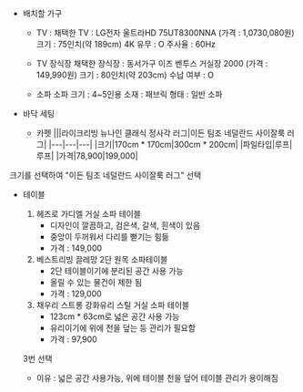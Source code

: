 - 배치할 가구
    - TV : 
    채택한 TV : LG전자 울트라HD 75UT8300NNA (가격 : 1,0730,080원)
    크기 : 75인치(약 189cm)
    4K 유무 : O
    주사율 : 60Hz

    - TV 장식장
    채택한 장식장 : 동서가구 이즈 벤투스 거실장 2000 (가격 : 149,990원)
    크기 : 80인치(약 203cm)
    수납 여부 : O

    - 소파
    소파 크기 : 4~5인용
    소재 : 패브릭
    형태 : 일반 소파


- 바닥 세팅
    - 카펫
|||라이크리빙 뉴나인 클래식 정사각 러그|이든 팀조 네덜란드 사이잘룩 러그|
|---|---|---|
|크기|170cm * 170cm|300cm * 200cm|
|파일타입|루프|루프|
|가격|78,900|199,000|

크기를 선택하여 "이든 팀조 네덜란드 사이잘룩 러그" 선택

- 테이블
    1. 헤즈로 가디엘 거실 소파 테이블
        - 디자인이 깔끔하고, 검은색, 갈색, 흰색이 있음
        - 중앙이 두꺼워서 다리를 뻗기는 힘듦
        - 가격 : 149,000
    2. 베스트리빙 끌레망 2단 원목 소파테이블
        - 2단 테이블이기에 분리된 공간 사용 가능
        - 올릴 수 있는 물건이 제한 됨
        - 가격 : 129,000
    3. 채우리 스트롱 강화유리 스틸 거실 소파 테이블
        - 123cm * 63cm로 넓은 공간 사용 가능
        - 유리이기에 위에 천을 덮는 등 관리가 필요함
        - 가격 : 97,900
    
    3번 선택
    - 이유 : 넓은 공간 사용가능, 위에 테이블 천을 덮어 테이블 관리가 용이해짐